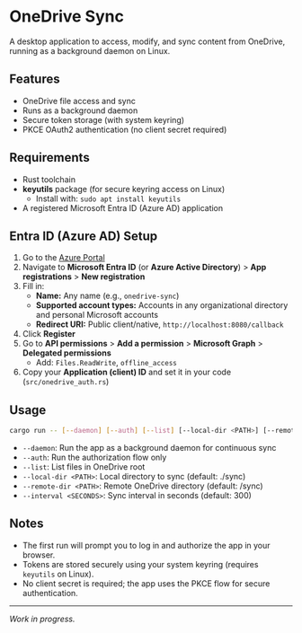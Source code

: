 # OneDrive Sync

A desktop application to access, modify, and sync content from OneDrive, running as a background daemon on Linux.

## Features
- OneDrive file access and sync
- Runs as a background daemon
- Secure token storage (with system keyring)
- PKCE OAuth2 authentication (no client secret required)

## Requirements
- Rust toolchain
- **keyutils** package (for secure keyring access on Linux)
  - Install with: `sudo apt install keyutils`
- A registered Microsoft Entra ID (Azure AD) application

## Entra ID (Azure AD) Setup
1. Go to the [Azure Portal](https://portal.azure.com/)
2. Navigate to **Microsoft Entra ID** (or **Azure Active Directory**) > **App registrations** > **New registration**
3. Fill in:
   - **Name:** Any name (e.g., `onedrive-sync`)
   - **Supported account types:** Accounts in any organizational directory and personal Microsoft accounts
   - **Redirect URI:** Public client/native, `http://localhost:8080/callback`
4. Click **Register**
5. Go to **API permissions** > **Add a permission** > **Microsoft Graph** > **Delegated permissions**
   - Add: `Files.ReadWrite`, `offline_access`
6. Copy your **Application (client) ID** and set it in your code (`src/onedrive_auth.rs`)

## Usage

```sh
cargo run -- [--daemon] [--auth] [--list] [--local-dir <PATH>] [--remote-dir <PATH>] [--interval <SECONDS>]
```

- `--daemon`: Run the app as a background daemon for continuous sync
- `--auth`: Run the authorization flow only
- `--list`: List files in OneDrive root
- `--local-dir <PATH>`: Local directory to sync (default: ./sync)
- `--remote-dir <PATH>`: Remote OneDrive directory (default: /sync)
- `--interval <SECONDS>`: Sync interval in seconds (default: 300)

## Notes
- The first run will prompt you to log in and authorize the app in your browser.
- Tokens are stored securely using your system keyring (requires `keyutils` on Linux).
- No client secret is required; the app uses the PKCE flow for secure authentication.

---

*Work in progress.*
